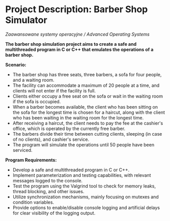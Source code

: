 # Project Description: Barber Shop Simulator

*Zaawansowane systemy operacyjne / Advanced Operating Systems*

**The barber shop simulation project aims to create a safe and multithreaded program in C or C++ that emulates the operations of a barber shop.**

**Scenario:**
- The barber shop has three seats, three barbers, a sofa for four people, and a waiting room.
- The facility can accommodate a maximum of 20 people at a time, and clients will not enter if the facility is full.
- Clients either occupy a free seat on the sofa or wait in the waiting room if the sofa is occupied.
- When a barber becomes available, the client who has been sitting on the sofa for the longest time is chosen for a haircut, along with the client who has been waiting in the waiting room for the longest time.
- After receiving a haircut, the client needs to pay the fee at the cashier's office, which is operated by the currently free barber.
- The barbers divide their time between cutting clients, sleeping (in case of no clients), and cashier's service.
- The program will simulate the operations until 50 people have been serviced.

**Program Requirements:**
- Develop a safe and multithreaded program in C or C++.
- Implement parameterization and testing capabilities, with relevant messages logged to the console.
- Test the program using the Valgrind tool to check for memory leaks, thread blocking, and other issues.
- Utilize synchronization mechanisms, mainly focusing on mutexes and condition variables.
- Provide options to enable/disable console logging and artificial delays for clear visibility of the logging output.
